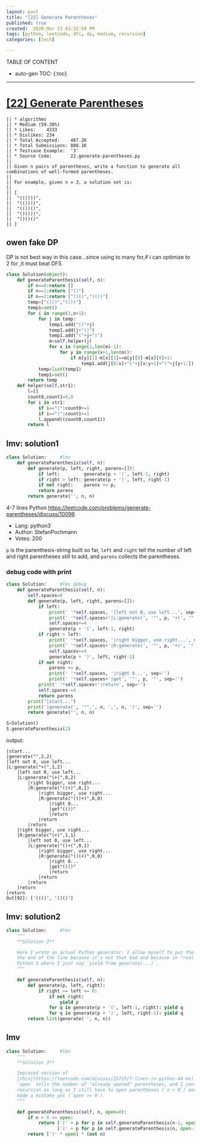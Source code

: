 ```yaml
---
layout: post
title: "[22] Generate Parentheses"
published: true
created:  2020 Mar 23 03:32:50 PM
tags: [python, leetcode, dfs, dp, medium, recursion]
categories: [tech]

---
```


TABLE OF CONTENT

* auto-gen TOC:
{:toc}

- - -

# [[22] Generate Parentheses](https://leetcode.com/problems/generate-parentheses/)

    || * algorithms
    || * Medium (59.38%)
    || * Likes:    4333
    || * Dislikes: 234
    || * Total Accepted:    487.2K
    || * Total Submissions: 808.1K
    || * Testcase Example:  '3'
    || * Source Code:       22.generate-parentheses.py
    || 
    || Given n pairs of parentheses, write a function to generate all combinations of well-formed parentheses.
    || 
    || For example, given n = 3, a solution set is:
    || 
    || [
    || ⁠ "((()))",
    || ⁠ "(()())",
    || ⁠ "(())()",
    || ⁠ "()(())",
    || ⁠ "()()()"
    || ]

## owen fake DP
DP is not best way in this case...since using to many for,if i can optimize to 2 for ,it must beat DFS

```python
class Solution(object):
    def generateParenthesis(self, n):
        if n==0:return []
        if n==1:return ["()"]
        if n==2:return ["()()","(())"]
        temp=["()()","(())"]
        temp1=set()
        for i in range(3,n+1):
            for j in temp:
                temp1.add("()"+j)
                temp1.add(j+"()")
                temp1.add("("+j+")")
                m=self.helper(j)
                for x in range(1,len(m)-1):
                    for y in range(x+1,len(m)):
                        if m[y][1]-m[x][1]==m[y][0]-m[x][0]+1:
                            temp1.add(j[0:x]+"("+j[x:y+1]+")"+j[y+1:]) 
            temp=list(temp1)
            temp1=set()
        return temp   
    def helper(self,str1):
        l=[]
        count0,count1=0,0
        for i in str1:
            if i=="(":count0+=1
            if i==")":count1+=1
            l.append((count0,count1))
        return l
```

## lmv: solution1

```python
class Solution:     #lmv
    def generateParenthesis(self, n):
        def generate(p, left, right, parens=[]):
            if left:         generate(p + '(', left-1, right)
            if right > left: generate(p + ')', left, right-1)
            if not right:    parens += p,
            return parens
        return generate('', n, n)
```

4-7 lines Python
https://leetcode.com/problems/generate-parentheses/discuss/10096

* Lang:    python3
* Author:  StefanPochmann
* Votes:   200

`p` is the parenthesis-string built so far, `left` and `right` tell the number
of left and right parentheses still to add, and `parens` collects the
parentheses.

### debug code with print

```python
class Solution:     #lmv debug
    def generateParenthesis(self, n):
        self.spaces=0
        def generate(p, left, right, parens=[]):
            if left:
                print(' '*self.spaces, '|left not 0, use left...', sep='')
                print(' '*self.spaces+'|L:generate(', '"', p, '+(', '",', left-1, ',', right, ')', sep='')
                self.spaces+=4
                generate(p + '(', left-1, right)
            if right > left:
                print(' '*self.spaces, '|right bigger, use right...', sep='')
                print(' '*self.spaces+'|R:generate(', '"', p, '+)', '",', left, ',', right-1, ')', sep='')
                self.spaces+=4
                generate(p + ')', left, right-1)
            if not right:
                parens += p,
                print(' '*self.spaces, '|right 0...', sep='')
                print(' '*self.spaces+'|get', '"', p, '"', sep='')
            print(' '*self.spaces+'|return', sep='')
            self.spaces-=4
            return parens
        print("|start...")
        print('|generate(', '"",', n, ',', n, ')', sep='')
        return generate('', n, n)

S=Solution()
S.generateParenthesis(2)
```

output:

    |start...
    |generate("",2,2)
    |left not 0, use left...
    |L:generate("+(",1,2)
        |left not 0, use left...
        |L:generate("(+(",0,2)
            |right bigger, use right...
            |R:generate("((+)",0,1)
                |right bigger, use right...
                |R:generate("(()+)",0,0)
                    |right 0...
                    |get"(())"
                    |return
                |return
            |return
        |right bigger, use right...
        |R:generate("(+)",1,1)
            |left not 0, use left...
            |L:generate("()+(",0,1)
                |right bigger, use right...
                |R:generate("()(+)",0,0)
                    |right 0...
                    |get"()()"
                    |return
                |return
            |return
        |return
    |return
    Out[92]: ['(())', '()()']

## lmv: solution2

```python
class Solution:     #lmv
    """
    **Solution 2**

    Here I wrote an actual Python generator. I allow myself to put the `yield q` at
    the end of the line because it's not that bad and because in "real life" I use
    Python 3 where I just say `yield from generate(...)`.
    """

    def generateParenthesis(self, n):
        def generate(p, left, right):
            if right >= left >= 0:
                if not right:
                    yield p
                for q in generate(p + '(', left-1, right): yield q
                for q in generate(p + ')', left, right-1): yield q
        return list(generate('', n, n))
```

## lmv
```python
class Solution:     #lmv
    """
    **Solution 3**

    Improved version of
    [this](https://leetcode.com/discuss/25725/7-lines-in-python-44-ms). Parameter
    `open` tells the number of "already opened" parentheses, and I continue the
    recursion as long as I still have to open parentheses (`n > 0`) and I haven't
    made a mistake yet (`open >= 0`).
    """

    def generateParenthesis(self, n, open=0):
        if n > 0 <= open:
            return ['(' + p for p in self.generateParenthesis(n-1, open+1)] + \\
                   [')' + p for p in self.generateParenthesis(n, open-1)]
        return [')' * open] * (not n)
```

